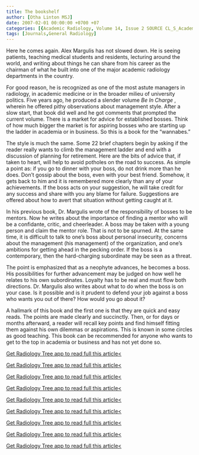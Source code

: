 ```yaml
---
title: The bookshelf
author: [Otha Linton MSJ]
date: 2007-02-01 00:00:00 +0700 +07
categories: [{Academic Radiology, Volume 14, Issue 2 SOURCE CL_S_AcademicRadiologyVolume14Issue2 1}]
tags: [Journals,General Radiology]
---
```

Here he comes again. Alex Margulis has not slowed down. He is seeing patients, teaching medical students and residents, lecturing around the world, and writing about things he can share from his career as the chairman of what he built into one of the major academic radiology departments in the country.

For good reason, he is recognized as one of the most astute managers in radiology, in academic medicine or in the broader milieu of university politics. Five years ago, he produced a slender volume _Be In Charge_ , wherein he offered pithy observations about management style. After a slow start, that book did well and he got comments that prompted the current volume. There is a market for advice for established bosses. Think of how much bigger the market is for aspiring bosses who are starting up the ladder in academia or in business. So this is a book for the “wannabes.”

The style is much the same. Some 22 brief chapters begin by asking if the reader really wants to climb the management ladder and end with a discussion of planning for retirement. Here are the bits of advice that, if taken to heart, will help to avoid potholes on the road to success. As simple a point as: if you go to dinner with your boss, do not drink more than he does. Don’t gossip about the boss, even with your best friend. Somehow, it gets back to him and it is remembered more clearly than any of your achievements. If the boss acts on your suggestion, he will take credit for any success and share with you any blame for failure. Suggestions are offered about how to avert that situation without getting caught at it.

In his previous book, Dr. Margulis wrote of the responsibility of bosses to be mentors. Now he writes about the importance of finding a mentor who will be a confidante, critic, and cheerleader. A boss may be taken with a young person and claim the mentor role. That is not to be spurned. At the same time, it is difficult to talk to one’s boss about personal insecurity, concerns about the management (his management) of the organization, and one’s ambitions for getting ahead in the pecking order. If the boss is a contemporary, then the hard-charging subordinate may be seen as a threat.

The point is emphasized that as a neophyte advances, he becomes a boss. His possibilities for further advancement may be judged on how well he relates to his own subordinates. Loyalty has to be real and must flow both directions. Dr. Margulis also writes about what to do when the boss is on your case. Is it possible and is it prudent to defend your job against a boss who wants you out of there? How would you go about it?

A hallmark of this book and the first one is that they are quick and easy reads. The points are made clearly and succinctly. Then, or for days or months afterward, a reader will recall key points and find himself fitting them against his own dilemmas or aspirations. This is known in some circles as good teaching. This book can be recommended for anyone who wants to get to the top in academia or business and has not yet done so.

[Get Radiology Tree app to read full this article<](https://clinicalpub.com/app)

[Get Radiology Tree app to read full this article<](https://clinicalpub.com/app)

[Get Radiology Tree app to read full this article<](https://clinicalpub.com/app)

[Get Radiology Tree app to read full this article<](https://clinicalpub.com/app)

[Get Radiology Tree app to read full this article<](https://clinicalpub.com/app)

[Get Radiology Tree app to read full this article<](https://clinicalpub.com/app)

[Get Radiology Tree app to read full this article<](https://clinicalpub.com/app)

[Get Radiology Tree app to read full this article<](https://clinicalpub.com/app)

[Get Radiology Tree app to read full this article<](https://clinicalpub.com/app)